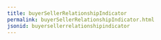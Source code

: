 ```yaml
---
title: buyerSellerRelationshipIndicator
permalink: buyerSellerRelationshipIndicator.html
jsonid: buyersellerrelationshipindicator
---
```

